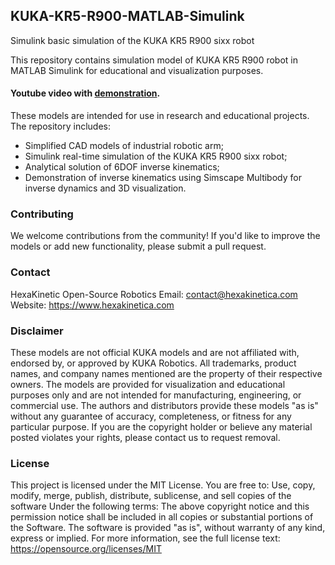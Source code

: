 ## KUKA-KR5-R900-MATLAB-Simulink
 Simulink basic simulation of the KUKA KR5 R900 sixx robot

 This repository contains simulation model of KUKA KR5 R900 robot in MATLAB Simulink for educational and visualization purposes.


#### Youtube video with [demonstration](https://youtu.be/zROcYgskG9s).

 These models are intended for use in research and educational projects. The repository includes:

* Simplified CAD models of industrial robotic arm;
* Simulink real-time simulation of the KUKA KR5 R900 sixx robot;
* Analytical solution of 6DOF inverse kinematics;
* Demonstration of inverse kinematics using Simscape Multibody for inverse dynamics and 3D visualization.


### Contributing

We welcome contributions from the community! If you'd like to improve the models or add new functionality, please submit a pull request.

### Contact

HexaKinetic Open-Source Robotics Email: contact@hexakinetica.com
Website: https://www.hexakinetica.com



### Disclaimer

These models are not official KUKA models and are not affiliated with, endorsed by, or approved by KUKA Robotics. All trademarks, product names, and company names mentioned are the property of their respective owners.
The models are provided for visualization and educational purposes only and are not intended for manufacturing, engineering, or commercial use. The authors and distributors provide these models "as is" without any guarantee of accuracy, completeness, or fitness for any particular purpose.
If you are the copyright holder or believe any material posted violates your rights, please contact us to request removal.

### License
This project is licensed under the MIT License.
You are free to:
Use, copy, modify, merge, publish, distribute, sublicense, and sell copies of the software
Under the following terms:
The above copyright notice and this permission notice shall be included in all copies or substantial portions of the Software.
The software is provided "as is", without warranty of any kind, express or implied.
For more information, see the full license text: https://opensource.org/licenses/MIT